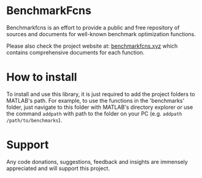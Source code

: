 # BenchmarkFcns
Benchmarkfcns is an effort to provide a public and free repository of sources and documents for well-known benchmark optimization functions. 

Please also check the project website at: [benchmarkfcns.xyz](http://benchmarkfcns.xyz) which contains comprehensive documents for each function. 

# How to install
To install and use this library, it is just required to add the project folders to MATLAB's path. For example, to use the functions in the 'benchmarks' folder, just navigate to this folder with MATLAB's directory explorer or use the command `addpath` with path to the folder on your PC (e.g. `addpath /path/to/benchmarks`).

# Support 
Any code donations, suggestions, feedback and insights are immensely appreciated and will support this project.

